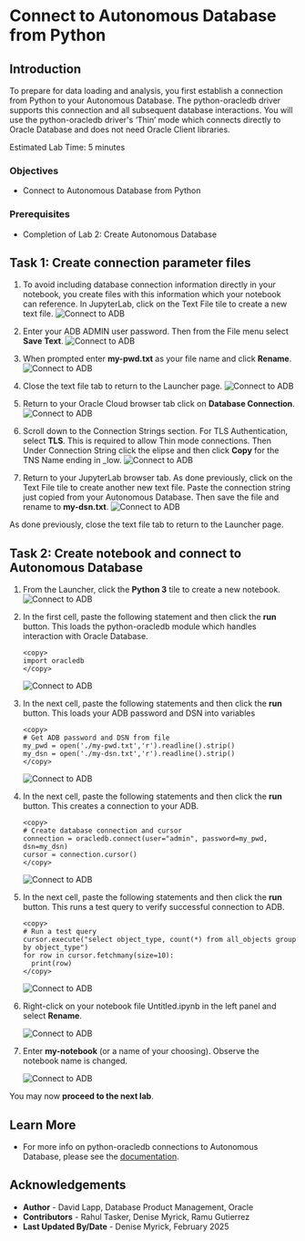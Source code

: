 # Connect to  Autonomous Database from Python

## Introduction

To prepare for data loading and analysis, you first establish a connection from Python to your Autonomous Database. The python-oracledb driver supports this connection and all subsequent database interactions.  You will use the python-oracledb driver's ‘Thin’ mode which connects directly to Oracle Database and does not need Oracle Client libraries.

Estimated Lab Time: 5 minutes

### Objectives

* Connect to Autonomous Database from Python

### Prerequisites

* Completion of Lab 2: Create Autonomous Database

## Task 1: Create connection parameter files

1. To avoid including database connection information directly in your notebook, you create files with this information which your notebook can reference. In JupyterLab, click on the Text File tile to create a new text file.
  ![Connect to ADB](images/connect-to-adb-01.png)

2. Enter your ADB ADMIN user password. Then from the File menu select **Save Text**.
  ![Connect to ADB](images/connect-to-adb-02.png)

3. When prompted enter **my-pwd.txt** as your file name and click **Rename**.
  ![Connect to ADB](images/connect-to-adb-03.png)

4. Close the text file tab to return to the Launcher page.
   ![Connect to ADB](images/connect-to-adb-04.png)

5. Return to your Oracle Cloud browser tab click on **Database Connection**.
  ![Connect to ADB](images/connect-to-adb-06-v3a.png)

6. Scroll down to the Connection Strings section. For TLS Authentication, select **TLS**. This is required to allow Thin mode connections. Then Under Connection String click the elipse and then click **Copy** for the TNS Name ending in \_low.
  ![Connect to ADB](images/connect-to-adb-07a.png)

7. Return to your JupyterLab browser tab. As done previously, click on the Text File tile to create another new text file. Paste the connection string just copied from your Autonomous Database. Then save the file and rename to **my-dsn.txt**.
  ![Connect to ADB](images/connect-to-adb-08.png)

  As done previously, close the text file tab to return to the Launcher page.

## Task 2: Create notebook and connect to Autonomous Database

1. From the Launcher, click the **Python 3** tile to create a new notebook.
  ![Connect to ADB](images/connect-to-adb-09.png)

2. In the first cell, paste the following statement and then click the **run** button. This loads the python-oracledb module which handles interaction with Oracle Database.

     ```
     <copy>
     import oracledb
     </copy>
     ```
     ![Connect to ADB](images/connect-to-adb-10.png)

3. In the next cell, paste the following statements and then click the **run** button. This loads your ADB password and DSN into variables

     ```
     <copy>
     # Get ADB password and DSN from file
     my_pwd = open('./my-pwd.txt','r').readline().strip()
     my_dsn = open('./my-dsn.txt','r').readline().strip()
     </copy>
     ```
     ![Connect to ADB](images/connect-to-adb-11.png)

4. In the next cell, paste the following statements and then click the **run** button. This creates a connection to your ADB.

     ```
     <copy>
     # Create database connection and cursor
     connection = oracledb.connect(user="admin", password=my_pwd, dsn=my_dsn)
     cursor = connection.cursor()
     </copy>
     ```
     ![Connect to ADB](images/connect-to-adb-12.png)

5. In the next cell, paste the following statements and then click the **run** button. This runs a test query to verify successful connection to ADB.

     ```
     <copy>
     # Run a test query
     cursor.execute("select object_type, count(*) from all_objects group by object_type")
     for row in cursor.fetchmany(size=10):
       print(row)
     </copy>
     ```
     ![Connect to ADB](images/connect-to-adb-13.png)

6. Right-click on your notebook file Untitled.ipynb in the left panel and select **Rename**.

     ![Connect to ADB](images/connect-to-adb-14.png)

7. Enter **my-notebook** (or a name of your choosing). Observe the notebook name is changed.

     ![Connect to ADB](images/connect-to-adb-15.png)

You may now **proceed to the next lab**.

## Learn More

* For more info on python-oracledb connections to Autonomous Database, please see the [documentation](https://python-oracledb.readthedocs.io/en/latest/user_guide/connection_handling.html#connecting-to-oracle-cloud-autonomous-databases).

## Acknowledgements

* **Author** - David Lapp, Database Product Management, Oracle
* **Contributors** - Rahul Tasker, Denise Myrick, Ramu Gutierrez
* **Last Updated By/Date** - Denise Myrick, February 2025
